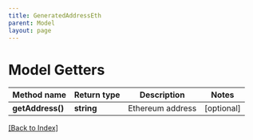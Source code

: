 ```yaml
---
title: GeneratedAddressEth
parent: Model
layout: page
---
```


# Model Getters

Method name | Return type | Description | Notes
------------ | ------------- | ------------- | -------------
**getAddress()** | **string** | Ethereum address | [optional]

[[Back to Index]](../index.md)
